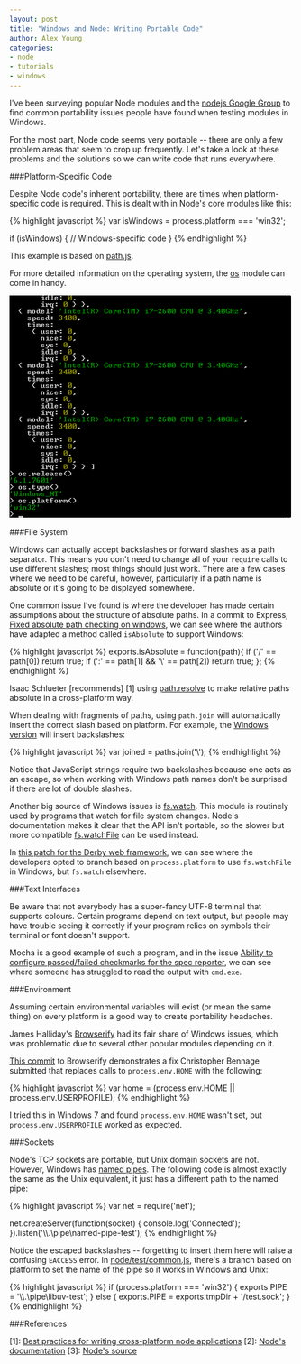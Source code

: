 ```yaml
---
layout: post
title: "Windows and Node: Writing Portable Code"
author: Alex Young
categories: 
- node
- tutorials
- windows
---
```


I've been surveying popular Node modules and the [nodejs Google Group](https://groups.google.com/forum/?fromgroups#!forum/nodejs) to find common portability issues people have found when testing modules in Windows.

For the most part, Node code seems very portable -- there are only a few problem areas that seem to crop up frequently.  Let's take a look at these problems and the solutions so we can write code that runs everywhere.

###Platform-Specific Code

Despite Node code's inherent portability, there are times when platform-specific code is required.  This is dealt with in Node's core modules like this:

{% highlight javascript %}
var isWindows = process.platform === 'win32';

if (isWindows) {
  // Windows-specific code
}
{% endhighlight %}

This example is based on [path.js](https://github.com/joyent/node/blob/master/lib/path.js).

For more detailed information on the operating system, the [os](http://nodejs.org/docs/latest/api/all.html#all_os) module can come in handy.

![Node's OS module in Windows](/images/posts/win4/1_cmd_os.png)

###File System

Windows can actually accept backslashes or forward slashes as a path separator.  This means you don't need to change all of your `require` calls to use different slashes; most things should just work.  There are a few cases where we need to be careful, however, particularly if a path name is absolute or it's going to be displayed somewhere.

One common issue I've found is where the developer has made certain assumptions about the structure of absolute paths.  In a commit to Express, [Fixed absolute path checking on windows](https://github.com/visionmedia/express/commit/cbf330c3db48e2a3e93c34a2e1e32c56a31bea7a), we can see where the authors have adapted a method called `isAbsolute` to support Windows:

{% highlight javascript %}
exports.isAbsolute = function(path){
  if ('/' == path[0]) return true;
  if (':' == path[1] && '\\' == path[2]) return true;
};
{% endhighlight %}

Isaac Schlueter [recommends] [1] using [path.resolve](http://nodejs.org/docs/latest/api/all.html#all_path_resolve_from_to) to make relative paths absolute in a cross-platform way.

When dealing with fragments of paths, using `path.join` will automatically insert the correct slash based on platform.  For example, the [Windows version](https://github.com/joyent/node/blob/master/lib/path.js#L195) will insert backslashes:

{% highlight javascript %}
var joined = paths.join('\\');
{% endhighlight %}

Notice that JavaScript strings require two backslashes because one acts as an escape, so when working with Windows path names don't be surprised if there are lot of double slashes.

Another big source of Windows issues is [fs.watch](http://nodejs.org/docs/latest/api/all.html#all_fs_watch_filename_options_listener).  This module is routinely used by programs that watch for file system changes.  Node's documentation makes it clear that the API isn't portable, so the slower but more compatible [fs.watchFile](http://nodejs.org/docs/latest/api/all.html#all_fs_watchfile_filename_options_listener) can be used instead.

In [this patch for the Derby web framework](https://github.com/cjblomqvist/derby/commit/deeb28b68d02366844ef156d694dc95379f80258), we can see where the developers opted to branch based on `process.platform` to use `fs.watchFile` in Windows, but `fs.watch` elsewhere.

###Text Interfaces

Be aware that not everybody has a super-fancy UTF-8 terminal that supports colours.  Certain programs depend on text output, but people may have trouble seeing it correctly if your program relies on symbols their terminal or font doesn't support.

Mocha is a good example of such a program, and in the issue [Ability to configure passed/failed checkmarks for the spec reporter](https://github.com/visionmedia/mocha/issues/294), we can see where someone has struggled to read the output with `cmd.exe`.

###Environment

Assuming certain environmental variables will exist (or mean the same thing) on every platform is a good way to create portability headaches.

James Halliday's [Browserify](https://github.com/substack/node-browserify) had its fair share of Windows issues, which was problematic due to several other popular modules depending on it.

[This commit](https://github.com/bennage/node-browserify/commit/9dd2fae0f9647463b6e9bfef713c8741f3cdecff) to Browserify demonstrates a fix Christopher Bennage submitted that replaces calls to `process.env.HOME` with the following:

{% highlight javascript %}
var home = (process.env.HOME || process.env.USERPROFILE);
{% endhighlight %}

I tried this in Windows 7 and found `process.env.HOME` wasn't set, but `process.env.USERPROFILE` worked as expected.

###Sockets

Node's TCP sockets are portable, but Unix domain sockets are not.  However, Windows has [named pipes](http://en.wikipedia.org/wiki/Named_pipe).  The following code is almost exactly the same as the Unix equivalent, it just has a different path to the named pipe:

{% highlight javascript %}
var net = require('net');

net.createServer(function(socket) {
  console.log('Connected');
}).listen('\\\\.\\pipe\\named-pipe-test');
{% endhighlight %}

Notice the escaped backslashes -- forgetting to insert them here will raise a confusing `EACCESS` error.  In [node/test/common.js](https://github.com/joyent/node/blob/master/test/common.js), there's a branch based on platform to set the name of the pipe so it works in Windows and Unix:

{% highlight javascript %}
if (process.platform === 'win32') {
  exports.PIPE = '\\\\.\\pipe\\libuv-test';
} else {
  exports.PIPE = exports.tmpDir + '/test.sock';
}
{% endhighlight %}

###References

[1]: [Best practices for writing cross-platform node applications](https://groups.google.com/forum/#!msg/nodejs/weAWCujR45E/zVvJWHHZn4IJ)
[2]: [Node's documentation](http://nodejs.org/docs/latest/api/all.html)
[3]: [Node's source](https://github.com/joyent/node)
